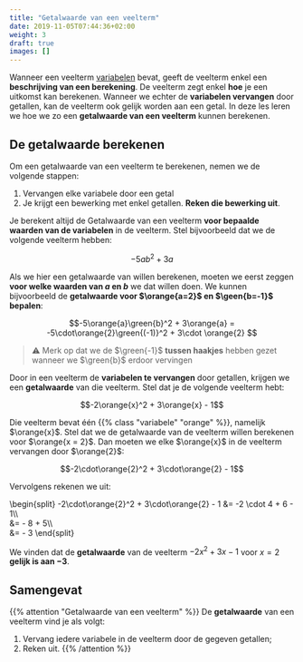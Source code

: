 ```yaml
---
title: "Getalwaarde van een veelterm"
date: 2019-11-05T07:44:36+02:00
weight: 3
draft: true
images: []
---
```


Wanneer een veelterm [variabelen](../variabelen) bevat, geeft de veelterm enkel een **beschrijving van een berekening**. De veelterm zegt enkel **hoe** je een uitkomst kan berekenen. Wanneer we echter de **variabelen vervangen** door getallen, kan de veelterm ook gelijk worden aan een getal. In deze les leren we hoe we zo een **getalwaarde van een veelterm** kunnen berekenen.


## De getalwaarde berekenen

Om een getalwaarde van een veelterm te berekenen, nemen we de volgende stappen:

1. Vervangen elke variabele door een getal
2. Je krijgt een bewerking met enkel getallen. **Reken die bewerking uit**.

Je berekent altijd de Getalwaarde van een veelterm **voor bepaalde waarden van de variabelen** in de veelterm. Stel bijvoorbeeld dat we de volgende veelterm hebben:

$$-5ab^2 + 3a$$

Als we hier een getalwaarde van willen berekenen, moeten we eerst zeggen **voor welke waarden van $a$ en $b$** we dat willen doen. We kunnen bijvoorbeeld de **getalwaarde voor $\orange{a=2}$ en $\geen{b=-1}$ bepalen**:

$$-5\orange{a}\green{b}^2 + 3\orange{a} = -5\cdot\orange{2}\green{(-1)}^2 + 3\cdot \orange{2} $$

> ⚠️ Merk op dat we de $\green{-1}$ **tussen haakjes** hebben gezet wanneer we $\green{b}$ erdoor vervingen

Door in een veelterm de **variabelen te vervangen** door getallen, krijgen we een **getalwaarde** van die veelterm. Stel dat je de volgende veelterm hebt:

$$-2\orange{x}^2 + 3\orange{x} - 1$$

Die veelterm bevat één {{% class "variabele" "orange" %}}, namelijk $\orange{x}$. Stel dat we de getalwaarde van de veelterm willen berekenen voor $\orange{x = 2}$. Dan moeten we elke $\orange{x}$ in de veelterm vervangen door $\orange{2}$:

$$-2\cdot\orange{2}^2 + 3\cdot\orange{2} - 1$$

Vervolgens rekenen we uit:

\begin{split}
    -2\cdot\orange{2}^2 + 3\cdot\orange{2} - 1 &= -2 \cdot 4 + 6 - 1\\\\\
    &= - 8 + 5\\\\\
    &= - 3
\end{split}

We vinden dat de **getalwaarde** van de veelterm $-2x^2 + 3x - 1$ voor $x = 2$ **gelijk is aan $-3$**.

## 

## Samengevat

{{% attention "Getalwaarde van een veelterm" %}}
De **getalwaarde** van een veelterm vind je als volgt:

1. Vervang iedere variabele in de veelterm door de gegeven getallen;
2. Reken uit.
{{% /attention %}}